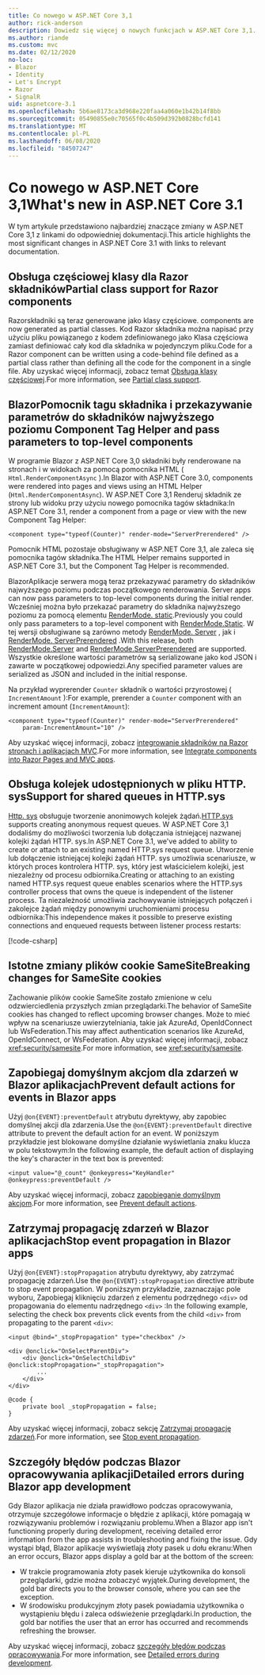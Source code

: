 ```yaml
---
title: Co nowego w ASP.NET Core 3,1
author: rick-anderson
description: Dowiedz się więcej o nowych funkcjach w ASP.NET Core 3,1.
ms.author: riande
ms.custom: mvc
ms.date: 02/12/2020
no-loc:
- Blazor
- Identity
- Let's Encrypt
- Razor
- SignalR
uid: aspnetcore-3.1
ms.openlocfilehash: 5b6ae8173ca3d968e220faa4a060e1b42b14f8bb
ms.sourcegitcommit: 05490855e0c70565f0c4b509d392b0828bcfd141
ms.translationtype: MT
ms.contentlocale: pl-PL
ms.lasthandoff: 06/08/2020
ms.locfileid: "84507247"
---
```

# <a name="whats-new-in-aspnet-core-31"></a><span data-ttu-id="95837-103">Co nowego w ASP.NET Core 3,1</span><span class="sxs-lookup"><span data-stu-id="95837-103">What's new in ASP.NET Core 3.1</span></span>

<span data-ttu-id="95837-104">W tym artykule przedstawiono najbardziej znaczące zmiany w ASP.NET Core 3,1 z linkami do odpowiedniej dokumentacji.</span><span class="sxs-lookup"><span data-stu-id="95837-104">This article highlights the most significant changes in ASP.NET Core 3.1 with links to relevant documentation.</span></span>

## <a name="partial-class-support-for-razor-components"></a><span data-ttu-id="95837-105">Obsługa częściowej klasy dla Razor składników</span><span class="sxs-lookup"><span data-stu-id="95837-105">Partial class support for Razor components</span></span>

Razor<span data-ttu-id="95837-106">składniki są teraz generowane jako klasy częściowe.</span><span class="sxs-lookup"><span data-stu-id="95837-106"> components are now generated as partial classes.</span></span> <span data-ttu-id="95837-107">Kod Razor składnika można napisać przy użyciu pliku powiązanego z kodem zdefiniowanego jako Klasa częściowa zamiast definiować cały kod dla składnika w pojedynczym pliku.</span><span class="sxs-lookup"><span data-stu-id="95837-107">Code for a Razor component can be written using a code-behind file defined as a partial class rather than defining all the code for the component in a single file.</span></span> <span data-ttu-id="95837-108">Aby uzyskać więcej informacji, zobacz temat [Obsługa klasy częściowej](xref:blazor/components#partial-class-support).</span><span class="sxs-lookup"><span data-stu-id="95837-108">For more information, see [Partial class support](xref:blazor/components#partial-class-support).</span></span>

## <a name="blazor-component-tag-helper-and-pass-parameters-to-top-level-components"></a>Blazor<span data-ttu-id="95837-109">Pomocnik tagu składnika i przekazywanie parametrów do składników najwyższego poziomu</span><span class="sxs-lookup"><span data-stu-id="95837-109"> Component Tag Helper and pass parameters to top-level components</span></span>

<span data-ttu-id="95837-110">W programie Blazor z ASP.NET Core 3,0 składniki były renderowane na stronach i w widokach za pomocą pomocnika HTML ( `Html.RenderComponentAsync` ).</span><span class="sxs-lookup"><span data-stu-id="95837-110">In Blazor with ASP.NET Core 3.0, components were rendered into pages and views using an HTML Helper (`Html.RenderComponentAsync`).</span></span> <span data-ttu-id="95837-111">W ASP.NET Core 3,1 Renderuj składnik ze strony lub widoku przy użyciu nowego pomocnika tagów składnika:</span><span class="sxs-lookup"><span data-stu-id="95837-111">In ASP.NET Core 3.1, render a component from a page or view with the new Component Tag Helper:</span></span>

```cshtml
<component type="typeof(Counter)" render-mode="ServerPrerendered" />
```

<span data-ttu-id="95837-112">Pomocnik HTML pozostaje obsługiwany w ASP.NET Core 3,1, ale zaleca się pomocnika tagów składnika.</span><span class="sxs-lookup"><span data-stu-id="95837-112">The HTML Helper remains supported in ASP.NET Core 3.1, but the Component Tag Helper is recommended.</span></span>

Blazor<span data-ttu-id="95837-113">Aplikacje serwera mogą teraz przekazywać parametry do składników najwyższego poziomu podczas początkowego renderowania.</span><span class="sxs-lookup"><span data-stu-id="95837-113"> Server apps can now pass parameters to top-level components during the initial render.</span></span> <span data-ttu-id="95837-114">Wcześniej można było przekazać parametry do składnika najwyższego poziomu za pomocą elementu [RenderMode. static](xref:Microsoft.AspNetCore.Mvc.Rendering.RenderMode.Static).</span><span class="sxs-lookup"><span data-stu-id="95837-114">Previously you could only pass parameters to a top-level component with [RenderMode.Static](xref:Microsoft.AspNetCore.Mvc.Rendering.RenderMode.Static).</span></span> <span data-ttu-id="95837-115">W tej wersji obsługiwane są zarówno metody [RenderMode. Server](xref:Microsoft.AspNetCore.Mvc.Rendering.RenderMode.Server) , jak i [RenderMode. ServerPrerendered](xref:Microsoft.AspNetCore.Mvc.Rendering.RenderMode.ServerPrerendered) .</span><span class="sxs-lookup"><span data-stu-id="95837-115">With this release, both [RenderMode.Server](xref:Microsoft.AspNetCore.Mvc.Rendering.RenderMode.Server) and [RenderMode.ServerPrerendered](xref:Microsoft.AspNetCore.Mvc.Rendering.RenderMode.ServerPrerendered) are supported.</span></span> <span data-ttu-id="95837-116">Wszystkie określone wartości parametrów są serializowane jako kod JSON i zawarte w początkowej odpowiedzi.</span><span class="sxs-lookup"><span data-stu-id="95837-116">Any specified parameter values are serialized as JSON and included in the initial response.</span></span>

<span data-ttu-id="95837-117">Na przykład wyprerender `Counter` składnik o wartości przyrostowej ( `IncrementAmount` ):</span><span class="sxs-lookup"><span data-stu-id="95837-117">For example, prerender a `Counter` component with an increment amount (`IncrementAmount`):</span></span>

```cshtml
<component type="typeof(Counter)" render-mode="ServerPrerendered" 
    param-IncrementAmount="10" />
```

<span data-ttu-id="95837-118">Aby uzyskać więcej informacji, zobacz [integrowanie składników na Razor stronach i aplikacjach MVC](xref:blazor/integrate-components).</span><span class="sxs-lookup"><span data-stu-id="95837-118">For more information, see [Integrate components into Razor Pages and MVC apps](xref:blazor/integrate-components).</span></span>

## <a name="support-for-shared-queues-in-httpsys"></a><span data-ttu-id="95837-119">Obsługa kolejek udostępnionych w pliku HTTP. sys</span><span class="sxs-lookup"><span data-stu-id="95837-119">Support for shared queues in HTTP.sys</span></span>

<span data-ttu-id="95837-120">[Http. sys](xref:fundamentals/servers/httpsys) obsługuje tworzenie anonimowych kolejek żądań.</span><span class="sxs-lookup"><span data-stu-id="95837-120">[HTTP.sys](xref:fundamentals/servers/httpsys) supports creating anonymous request queues.</span></span> <span data-ttu-id="95837-121">W ASP.NET Core 3,1 dodaliśmy do możliwości tworzenia lub dołączania istniejącej nazwanej kolejki żądań HTTP. sys.</span><span class="sxs-lookup"><span data-stu-id="95837-121">In ASP.NET Core 3.1, we've added to ability to create or attach to an existing named HTTP.sys request queue.</span></span> <span data-ttu-id="95837-122">Utworzenie lub dołączenie istniejącej kolejki żądań HTTP. sys umożliwia scenariusze, w których proces kontrolera HTTP. sys, który jest właścicielem kolejki, jest niezależny od procesu odbiornika.</span><span class="sxs-lookup"><span data-stu-id="95837-122">Creating or attaching to an existing named HTTP.sys request queue enables scenarios where the HTTP.sys controller process that owns the queue is independent of the listener process.</span></span> <span data-ttu-id="95837-123">Ta niezależność umożliwia zachowywanie istniejących połączeń i zakolejce żądań między ponownymi uruchomieniami procesu odbiornika:</span><span class="sxs-lookup"><span data-stu-id="95837-123">This independence makes it possible to preserve existing connections and enqueued requests between listener process restarts:</span></span>

[!code-csharp[](sample/Program.cs?name=snippet)]

## <a name="breaking-changes-for-samesite-cookies"></a><span data-ttu-id="95837-124">Istotne zmiany plików cookie SameSite</span><span class="sxs-lookup"><span data-stu-id="95837-124">Breaking changes for SameSite cookies</span></span>

<span data-ttu-id="95837-125">Zachowanie plików cookie SameSite zostało zmienione w celu odzwierciedlenia przyszłych zmian przeglądarki.</span><span class="sxs-lookup"><span data-stu-id="95837-125">The behavior of SameSite cookies has changed to reflect upcoming browser changes.</span></span> <span data-ttu-id="95837-126">Może to mieć wpływ na scenariusze uwierzytelniania, takie jak AzureAd, OpenIdConnect lub WsFederation.</span><span class="sxs-lookup"><span data-stu-id="95837-126">This may affect authentication scenarios like AzureAd, OpenIdConnect, or WsFederation.</span></span> <span data-ttu-id="95837-127">Aby uzyskać więcej informacji, zobacz <xref:security/samesite>.</span><span class="sxs-lookup"><span data-stu-id="95837-127">For more information, see <xref:security/samesite>.</span></span>

## <a name="prevent-default-actions-for-events-in-blazor-apps"></a><span data-ttu-id="95837-128">Zapobiegaj domyślnym akcjom dla zdarzeń w Blazor aplikacjach</span><span class="sxs-lookup"><span data-stu-id="95837-128">Prevent default actions for events in Blazor apps</span></span>

<span data-ttu-id="95837-129">Użyj `@on{EVENT}:preventDefault` atrybutu dyrektywy, aby zapobiec domyślnej akcji dla zdarzenia.</span><span class="sxs-lookup"><span data-stu-id="95837-129">Use the `@on{EVENT}:preventDefault` directive attribute to prevent the default action for an event.</span></span> <span data-ttu-id="95837-130">W poniższym przykładzie jest blokowane domyślne działanie wyświetlania znaku klucza w polu tekstowym:</span><span class="sxs-lookup"><span data-stu-id="95837-130">In the following example, the default action of displaying the key's character in the text box is prevented:</span></span>

```razor
<input value="@_count" @onkeypress="KeyHandler" @onkeypress:preventDefault />
```

<span data-ttu-id="95837-131">Aby uzyskać więcej informacji, zobacz [zapobieganie domyślnym akcjom](xref:blazor/event-handling#prevent-default-actions).</span><span class="sxs-lookup"><span data-stu-id="95837-131">For more information, see [Prevent default actions](xref:blazor/event-handling#prevent-default-actions).</span></span>

## <a name="stop-event-propagation-in-blazor-apps"></a><span data-ttu-id="95837-132">Zatrzymaj propagację zdarzeń w Blazor aplikacjach</span><span class="sxs-lookup"><span data-stu-id="95837-132">Stop event propagation in Blazor apps</span></span>

<span data-ttu-id="95837-133">Użyj `@on{EVENT}:stopPropagation` atrybutu dyrektywy, aby zatrzymać propagację zdarzeń.</span><span class="sxs-lookup"><span data-stu-id="95837-133">Use the `@on{EVENT}:stopPropagation` directive attribute to stop event propagation.</span></span> <span data-ttu-id="95837-134">W poniższym przykładzie, zaznaczając pole wyboru, Zapobiegaj kliknięciu zdarzeń z elementu podrzędnego `<div>` od propagowania do elementu nadrzędnego `<div>` :</span><span class="sxs-lookup"><span data-stu-id="95837-134">In the following example, selecting the check box prevents click events from the child `<div>` from propagating to the parent `<div>`:</span></span>

```razor
<input @bind="_stopPropagation" type="checkbox" />

<div @onclick="OnSelectParentDiv">
    <div @onclick="OnSelectChildDiv" @onclick:stopPropagation="_stopPropagation">
        ...
    </div>
</div>

@code {
    private bool _stopPropagation = false;
}
```

<span data-ttu-id="95837-135">Aby uzyskać więcej informacji, zobacz sekcję [Zatrzymaj propagację zdarzeń](xref:blazor/event-handling#stop-event-propagation).</span><span class="sxs-lookup"><span data-stu-id="95837-135">For more information, see [Stop event propagation](xref:blazor/event-handling#stop-event-propagation).</span></span>

## <a name="detailed-errors-during-blazor-app-development"></a><span data-ttu-id="95837-136">Szczegóły błędów podczas Blazor opracowywania aplikacji</span><span class="sxs-lookup"><span data-stu-id="95837-136">Detailed errors during Blazor app development</span></span>

<span data-ttu-id="95837-137">Gdy Blazor aplikacja nie działa prawidłowo podczas opracowywania, otrzymuje szczegółowe informacje o błędzie z aplikacji, które pomagają w rozwiązywaniu problemów i rozwiązaniu problemu.</span><span class="sxs-lookup"><span data-stu-id="95837-137">When a Blazor app isn't functioning properly during development, receiving detailed error information from the app assists in troubleshooting and fixing the issue.</span></span> <span data-ttu-id="95837-138">Gdy wystąpi błąd, Blazor aplikacje wyświetlają złoty pasek u dołu ekranu:</span><span class="sxs-lookup"><span data-stu-id="95837-138">When an error occurs, Blazor apps display a gold bar at the bottom of the screen:</span></span>

* <span data-ttu-id="95837-139">W trakcie programowania złoty pasek kieruje użytkownika do konsoli przeglądarki, gdzie można zobaczyć wyjątek.</span><span class="sxs-lookup"><span data-stu-id="95837-139">During development, the gold bar directs you to the browser console, where you can see the exception.</span></span>
* <span data-ttu-id="95837-140">W środowisku produkcyjnym złoty pasek powiadamia użytkownika o wystąpieniu błędu i zaleca odświeżenie przeglądarki.</span><span class="sxs-lookup"><span data-stu-id="95837-140">In production, the gold bar notifies the user that an error has occurred and recommends refreshing the browser.</span></span>

<span data-ttu-id="95837-141">Aby uzyskać więcej informacji, zobacz [szczegóły błędów podczas opracowywania](xref:blazor/handle-errors#detailed-errors-during-development).</span><span class="sxs-lookup"><span data-stu-id="95837-141">For more information, see [Detailed errors during development](xref:blazor/handle-errors#detailed-errors-during-development).</span></span>
